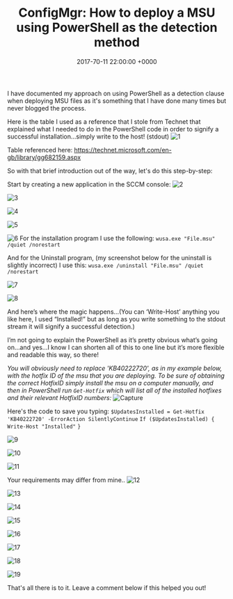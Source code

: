 ﻿---
layout: post
title:  "ConfigMgr: How to deploy a MSU using PowerShell as the detection method"
date:   2017-70-11 22:00:00 +0000
categories: ConfigMgr
tags: [configmgr,powershell,deployment]
---
I have documented my approach on using PowerShell as a detection clause when deploying MSU files as it's something that I have done many times but never blogged the process.

Here is the table I used as a reference that I stole from Technet that explained what I needed to do in the PowerShell code in order to signify a successful installation…simply write to the host!  (stdout)
![1](/assets/images/DeployMSU/1.PNG)

Table referenced here:  https://technet.microsoft.com/en-gb/library/gg682159.aspx

So with that brief introduction out of the way, let's do this step-by-step:

Start by creating a new application in the SCCM console:
![2](/assets/images/DeployMSU/2.PNG)

![3](/assets/images/DeployMSU/3.PNG)

![4](/assets/images/DeployMSU/4.PNG)

![5](/assets/images/DeployMSU/5.PNG)

![6](/assets/images/DeployMSU/6.PNG)
For the installation program I use the following:
`wusa.exe "File.msu" /quiet /norestart`

And for the Uninstall program, (my screenshot below for the uninstall is slightly incorrect) I use this:
`wusa.exe /uninstall "File.msu" /quiet /norestart`

![7](/assets/images/DeployMSU/7.PNG)

![8](/assets/images/DeployMSU/8.PNG)

And here’s where the magic happens…(You can ‘Write-Host’ anything you like here, I used “Installed!” but as long as you write something to the stdout stream it will signify a successful detection.)

I’m not going to explain the PowerShell as it’s pretty obvious what’s going on…and yes…I know I can shorten all of this to one line but it’s more flexible and readable this way, so there!

*You will obviously need to replace 'KB40222720', as in my example below, with the hotfix ID of the msu that you are deploying.  To be sure of obtaining the correct  HotfixID simply install the msu on a computer manually, and then in PowerShell run `Get-Hotfix` which will list all of the installed hotfixes and their relevant HotfixID numbers:*
![Capture](/assets/images/DeployMSU/Capture.PNG)

Here's the code to save you typing:
`$UpdatesInstalled = Get-Hotfix 'KB40222720' -ErrorAction SilentlyContinue`
`If ($UpdatesInstalled) {`
    `Write-Host "Installed"`
`}`

![9](/assets/images/DeployMSU/9.PNG)

![10](/assets/images/DeployMSU/10.PNG)

![11](/assets/images/DeployMSU/11.PNG)

Your requirements may differ from mine..
![12](/assets/images/DeployMSU/12.PNG)

![13](/assets/images/DeployMSU/13.PNG)

![14](/assets/images/DeployMSU/14.PNG)

![15](/assets/images/DeployMSU/15.PNG)

![16](/assets/images/DeployMSU/16.PNG)

![17](/assets/images/DeployMSU/17.PNG)

![18](/assets/images/DeployMSU/18.PNG)

![19](/assets/images/DeployMSU/19.PNG)

That's all there is to it.
Leave a comment below if this helped you out!